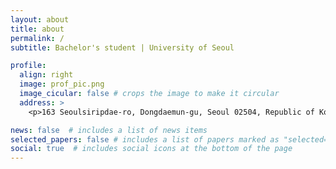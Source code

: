 ```yaml
---
layout: about
title: about
permalink: /
subtitle: Bachelor's student | University of Seoul

profile:
  align: right
  image: prof_pic.png
  image_cicular: false # crops the image to make it circular
  address: >
    <p>163 Seoulsiripdae-ro, Dongdaemun-gu, Seoul 02504, Republic of Korea</p>

news: false  # includes a list of news items
selected_papers: false # includes a list of papers marked as "selected={true}"
social: true  # includes social icons at the bottom of the page
---
```

